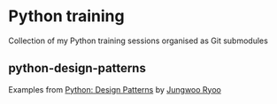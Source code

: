 # Python training

Collection of my Python training sessions organised as Git submodules

## python-design-patterns
Examples from [Python: Design Patterns] by [Jungwoo Ryoo]

[Python: Design Patterns]: https://www.linkedin.com/learning/python-design-patterns
[Jungwoo Ryoo]: https://www.linkedin.com/learning/instructors/jungwoo-ryoo